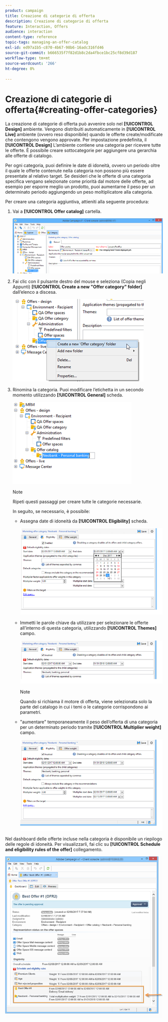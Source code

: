 ```yaml
---
product: campaign
title: Creazione di categorie di offerta
description: Creazione di categorie di offerta
feature: Interaction, Offers
audience: interaction
content-type: reference
topic-tags: managing-an-offer-catalog
exl-id: ed97a1b5-c870-4b67-98b6-16adc316fd46
source-git-commit: b666535f7f82d1b8c2da4fbce1bc25cf8d39d187
workflow-type: tm+mt
source-wordcount: '266'
ht-degree: 0%

---
```


# Creazione di categorie di offerta{#creating-offer-categories}



La creazione di categorie di offerta può avvenire solo nel **[!UICONTROL Design]** ambiente. Vengono distribuiti automaticamente in **[!UICONTROL Live]** ambiente (ovvero reso disponibile) quando le offerte create/modificate che contengono vengono approvate. Per impostazione predefinita, il **[!UICONTROL Design]** L’ambiente contiene una categoria per ricevere tutte le offerte. È possibile creare sottocategorie per aggiungere una gerarchia alle offerte di catalogo.

Per ogni categoria, puoi definire le date di idoneità, ovvero un periodo oltre il quale le offerte contenute nella categoria non possono più essere presentate al relativo target. Se desideri che le offerte di una categoria specifica vengano selezionate come priorità dal motore delle offerte, ad esempio per esporre meglio un prodotto, puoi aumentarne il peso per un determinato periodo aggiungendo un peso moltiplicatore alla categoria.

Per creare una categoria aggiuntiva, attieniti alla seguente procedura:

1. Vai a **[!UICONTROL Offer catalog]** cartella.

   ![](assets/offer_cat_create_001.png)

1. Fai clic con il pulsante destro del mouse e seleziona (Copia negli Appunti) **[!UICONTROL Create a new "Offer category" folder]** dall’elenco a discesa.

   ![](assets/offer_cat_create_002.png)

1. Rinomina la categoria. Puoi modificare l’etichetta in un secondo momento utilizzando **[!UICONTROL General]** scheda.

   ![](assets/offer_cat_create_003.png)

   >[!NOTE]
   >
   >Ripeti questi passaggi per creare tutte le categorie necessarie.

   In seguito, se necessario, è possibile:

   * Assegna date di idoneità da **[!UICONTROL Eligibility]** scheda.

     ![](assets/offer_cat_create_004.png)

   * Immetti le parole chiave da utilizzare per selezionare le offerte all’interno di questa categoria, utilizzando **[!UICONTROL Themes]** campo.

     ![](assets/offer_cat_create_005.png)

     >[!NOTE]
     >
     >Quando si richiama il motore di offerta, viene selezionata solo la parte del catalogo in cui i temi o le categorie corrispondono ai parametri.

   * &quot;aumentare&quot; temporaneamente il peso dell’offerta di una categoria per un determinato periodo tramite **[!UICONTROL Multiplier weight]** campo.

     ![](assets/offer_cat_create_006.png)

Nel dashboard delle offerte incluse nella categoria è disponibile un riepilogo delle regole di idoneità. Per visualizzarli, fai clic su **[!UICONTROL Schedule and eligibility rules of the offer]** collegamento.

![](assets/offer_create_006.png)

